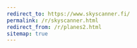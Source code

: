 ```yaml
---
redirect_to: https://www.skyscanner.fi/
permalink: /r/skyscanner.html
redirect_from: /r/planes2.html
sitemap: true
---
```

